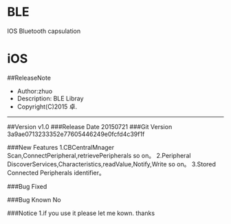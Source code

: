 # BLE
IOS Bluetooth  capsulation

# iOS

##ReleaseNote
* Author:zhuo
* Description: BLE Libray
* Copyright(C)2015 卓.

--------------------------------------------------------------------------------------------------------

##Version
v1.0
###Release Date
20150721
###Git Version
3a9ae0713233352e77605446249e0fcfd4c39f1f

###New Features
1.CBCentralMnager Scan,ConnectPeripheral,retrievePeripherals  so on。
2.Peripheral DiscoverServices,Characteristics,readValue,Notify,Write so on。
3.Stored Connected Peripherals identifier。





###Bug Fixed




###Bug Known
No

###Notice
1.if you use it please let me kown. thanks 


